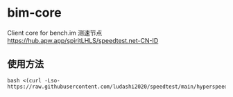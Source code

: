 # bim-core
Client core for bench.im 
测速节点
https://hub.apw.app/spiritLHLS/speedtest.net-CN-ID

## 使用方法
```
bash <(curl -Lso- https://raw.githubusercontent.com/ludashi2020/speedtest/main/hyperspeed.sh)
```

